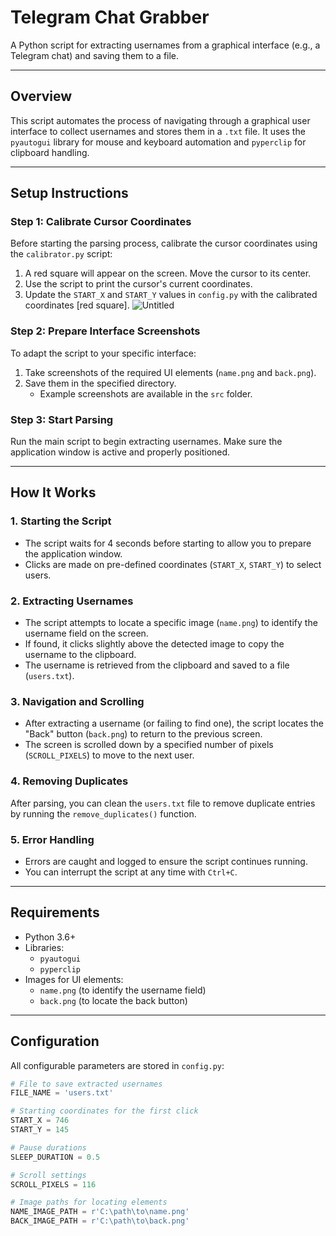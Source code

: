 # Telegram Chat Grabber

A Python script for extracting usernames from a graphical interface (e.g., a Telegram chat) and saving them to a file.

---

## Overview

This script automates the process of navigating through a graphical user interface to collect usernames and stores them in a `.txt` file. It uses the `pyautogui` library for mouse and keyboard automation and `pyperclip` for clipboard handling.

---

## Setup Instructions

### Step 1: Calibrate Cursor Coordinates
Before starting the parsing process, calibrate the cursor coordinates using the `calibrator.py` script:
1. A red square will appear on the screen. Move the cursor to its center.
2. Use the script to print the cursor's current coordinates.
3. Update the `START_X` and `START_Y` values in `config.py` with the calibrated coordinates [red square].
![Untitled](https://github.com/user-attachments/assets/21b85dac-6ad0-4dc1-a20b-a38b55d95865)

### Step 2: Prepare Interface Screenshots
To adapt the script to your specific interface:
1. Take screenshots of the required UI elements (`name.png` and `back.png`).
2. Save them in the specified directory.
   - Example screenshots are available in the `src` folder.

### Step 3: Start Parsing
Run the main script to begin extracting usernames. Make sure the application window is active and properly positioned.

---

## How It Works

### 1. Starting the Script
- The script waits for 4 seconds before starting to allow you to prepare the application window.
- Clicks are made on pre-defined coordinates (`START_X`, `START_Y`) to select users.

### 2. Extracting Usernames
- The script attempts to locate a specific image (`name.png`) to identify the username field on the screen.
- If found, it clicks slightly above the detected image to copy the username to the clipboard.
- The username is retrieved from the clipboard and saved to a file (`users.txt`).

### 3. Navigation and Scrolling
- After extracting a username (or failing to find one), the script locates the "Back" button (`back.png`) to return to the previous screen.
- The screen is scrolled down by a specified number of pixels (`SCROLL_PIXELS`) to move to the next user.

### 4. Removing Duplicates
After parsing, you can clean the `users.txt` file to remove duplicate entries by running the `remove_duplicates()` function.

### 5. Error Handling
- Errors are caught and logged to ensure the script continues running.
- You can interrupt the script at any time with `Ctrl+C`.

---

## Requirements

- Python 3.6+
- Libraries:
  - `pyautogui`
  - `pyperclip`
- Images for UI elements:
  - `name.png` (to identify the username field)
  - `back.png` (to locate the back button)

---

## Configuration

All configurable parameters are stored in `config.py`:

```python
# File to save extracted usernames
FILE_NAME = 'users.txt'

# Starting coordinates for the first click
START_X = 746
START_Y = 145

# Pause durations
SLEEP_DURATION = 0.5

# Scroll settings
SCROLL_PIXELS = 116

# Image paths for locating elements
NAME_IMAGE_PATH = r'C:\path\to\name.png'
BACK_IMAGE_PATH = r'C:\path\to\back.png'
